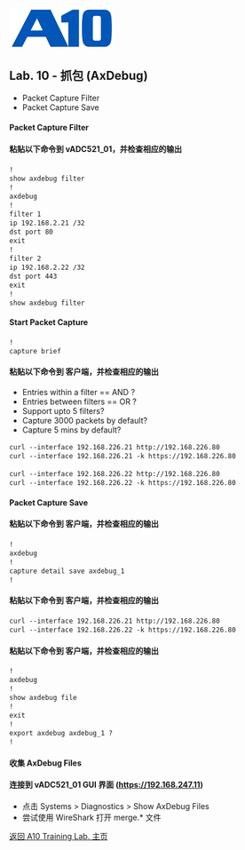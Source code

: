 ![](/Images/A10-NewLogos-Blue-NoReg-RGB-50.png)

## Lab. 10 - 抓包 (AxDebug)
 - Packet Capture Filter
 - Packet Capture Save

#### Packet Capture Filter
#### 粘贴以下命令到 vADC521_01，并检查相应的输出
```
!
show axdebug filter
!
axdebug
!
filter 1
ip 192.168.2.21 /32
dst port 80
exit
!
filter 2
ip 192.168.2.22 /32
dst port 443
exit
!
show axdebug filter

```

#### Start Packet Capture
```
!
capture brief

```

#### 粘贴以下命令到 客户端，并检查相应的输出
  + Entries within a filter == AND ?
  + Entries between filters == OR ?
  + Support upto 5 filters?
  + Capture 3000 packets by default?
  + Capture 5 mins by default?
```
curl --interface 192.168.226.21 http://192.168.226.80
curl --interface 192.168.226.21 -k https://192.168.226.80

curl --interface 192.168.226.22 http://192.168.226.80
curl --interface 192.168.226.22 -k https://192.168.226.80

```

#### Packet Capture Save
#### 粘贴以下命令到 客户端，并检查相应的输出
```
!
axdebug
!
capture detail save axdebug_1
!

```

#### 粘贴以下命令到 客户端，并检查相应的输出
```
curl --interface 192.168.226.21 http://192.168.226.80
curl --interface 192.168.226.22 -k https://192.168.226.80

```

#### 粘贴以下命令到 客户端，并检查相应的输出
```
!
axdebug
!
show axdebug file
!
exit
!
export axdebug axdebug_1 ?
!

```

#### 收集 AxDebug Files
#### 连接到 vADC521_01 GUI 界面 (https://192.168.247.11)
  + 点击 Systems > Diagnostics > Show AxDebug Files
  + 尝试使用 WireShark 打开 merge.* 文件

[返回 A10 Training Lab. 主页](https://github.com/borissiu/A10_Training_Lab)